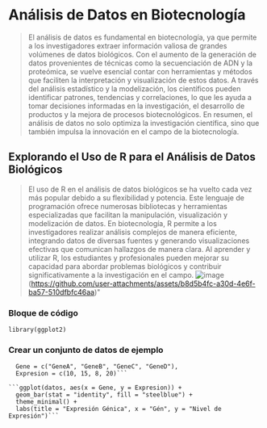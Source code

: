 # Análisis de Datos en Biotecnología #
> El análisis de datos es fundamental en biotecnología, ya que permite a los investigadores extraer información valiosa de grandes volúmenes de datos biológicos. Con el aumento de la generación de datos provenientes de técnicas como la secuenciación de ADN y la proteómica, se vuelve esencial contar con herramientas y métodos que faciliten la interpretación y visualización de estos datos. A través del análisis estadístico y la modelización, los científicos pueden identificar patrones, tendencias y correlaciones, lo que les ayuda a tomar decisiones informadas en la investigación, el desarrollo de productos y la mejora de procesos biotecnológicos. En resumen, el análisis de datos no solo optimiza la investigación científica, sino que también impulsa la innovación en el campo de la biotecnología.
## Explorando el Uso de R para el Análisis de Datos Biológicos ##
> El uso de R en el análisis de datos biológicos se ha vuelto cada vez más popular debido a su flexibilidad y potencia. Este lenguaje de programación ofrece numerosas bibliotecas y herramientas especializadas que facilitan la manipulación, visualización y modelización de datos. En biotecnología, R permite a los investigadores realizar análisis complejos de manera eficiente, integrando datos de diversas fuentes y generando visualizaciones efectivas que comunican hallazgos de manera clara. Al aprender y utilizar R, los estudiantes y profesionales pueden mejorar su capacidad para abordar problemas biológicos y contribuir significativamente a la investigación en el campo.
![image](https://github.com/user-attachments/assets/9e33f44a-be8e-419b-a605-775cfc91ce08)
(https://github.com/user-attachments/assets/b8d5b4fc-a30d-4e6f-ba57-510dfbfc46aa)"
### Bloque de código ###
```library(ggplot2)```

### Crear un conjunto de datos de ejemplo
```datos <- data.frame(
  Gene = c("GeneA", "GeneB", "GeneC", "GeneD"),
  Expresion = c(10, 15, 8, 20)```

```ggplot(datos, aes(x = Gene, y = Expresion)) +
  geom_bar(stat = "identity", fill = "steelblue") +
  theme_minimal() +
  labs(title = "Expresión Génica", x = "Gén", y = "Nivel de Expresión")```
